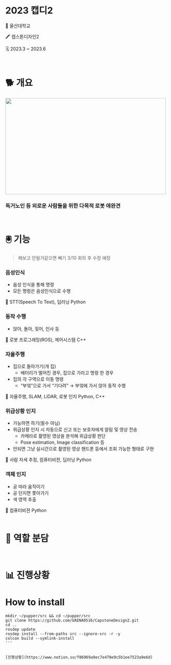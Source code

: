 # 2023 캡디2

🏫 울산대학교

🖍️ 캡스톤디자인2

🗓️ 2023.3 ~ 2023.6

<br/>

# 🐕 개요

<img src="github_img/image_JGcqS0fyMf.avif" width="500" height="300"/>

### 독거노인 등 외로운 사람들을 위한 다목적 로봇 애완견

<br/>

# 🖲️ 기능



> 해보고 안될거같으면 빼기
3/10 회의 후 수정 예정
> 

### 음성인식

- 음성 인식을 통해 명령
- 모든 명령은 음성인식으로 수행

<aside>
📌 STT(Speech To Text), 딥러닝
Python

</aside>

### 동작 수행

- 앉아, 돌아, 짖어, 인사 등

<aside>
📌 로봇 프로그래밍(ROS), 제어시스템
C++

</aside>

### 자율주행

- 집으로 돌아가기(개 집)
    - 배터리가 떨어진 경우, 집으로 가라고 명령 한 경우
- 집의 각 구역으로 이동 명령
    - “부엌”으로 가서 “기다려” → 부엌에 가서 앉아 동작 수행

<aside>
📌 자율주행, SLAM, LiDAR, 로봇 인지
Python, C++

</aside>

### 위급상황 인지

- 가능하면 하기(필수 아님)
- 위급상황 인지 시 자동으로 신고 또는 보호자에게 알림 및 영상 전송
    - 카메라로 촬영된 영상을 분석해 위급상황 판단
    - Pose estimation, Image classification 등
- 안되면 그냥 실시간으로 촬영된 영상 핸드폰 등에서 조회 가능한 형태로 구현

<aside>
📌 사람 자세 추정, 컴퓨터비젼, 딥러닝
Python

</aside>

### 객체 인지

- 공 따라 움직이기
- 공 던지면 쫓아가기
- 색 영역 추출

<aside>
📌 컴퓨터비젼
Python

</aside>

<br/>

# 🧑 역할 분담

<br/>

# 📊 진행상황


# How to install
```
mkdir ~/pupper/src && cd ~/pupper/src
git clone https://github.com/UAENA0516/CapstoneDesign2.git
cd ..
rosdep update
rosdep install --from-paths src --ignore-src -r -y
colcon build --symlink-install
'''


[진행상황](https://www.notion.so/f06969a9ec7e478e9c5b1ee7523a9e6d)

